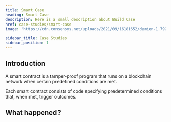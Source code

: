 ```yaml
---
title: Smart Case
heading: Smart Case
description: Here is a small description about Build Case
href: case-studies/smart-case
image: 'https://cdn.consensys.net/uploads/2021/09/16181652/damien-1.7923f061-958x460.png'

sidebar_title: Case Studies
sidebar_position: 1
---
```


## Introduction

A smart contract is a tamper-proof program that runs on a blockchain network when certain predefined conditions are met.

Each smart contract consists of code specifying predetermined conditions that, when met, trigger outcomes.

## What happened?
